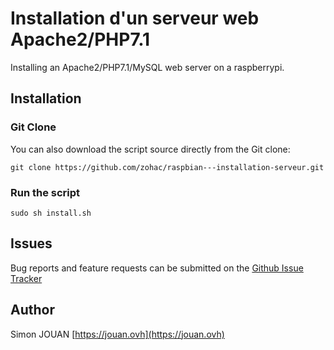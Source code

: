 # Installation d'un serveur web Apache2/PHP7.1

Installing an Apache2/PHP7.1/MySQL web server on a raspberrypi.

## Installation

### Git Clone

You can also download the script source directly from the Git clone:

    git clone https://github.com/zohac/raspbian---installation-serveur.git

### Run the script

    sudo sh install.sh

## Issues

Bug reports and feature requests can be submitted on the [Github Issue Tracker](https://github.com/zohac/raspbian---installation-serveur/issues)

## Author

Simon JOUAN
[https://jouan.ovh](https://jouan.ovh)